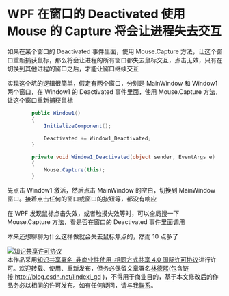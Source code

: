 
# WPF 在窗口的 Deactivated 使用 Mouse 的 Capture 将会让进程失去交互

如果在某个窗口的 Deactivated 事件里面，使用 Mouse.Capture 方法，让这个窗口重新捕获鼠标，那么将会让进程的所有窗口都失去鼠标交互，点击无效，只有在切换到其他进程的窗口之后，才能让窗口继续交互

<!--more-->


<!-- CreateTime:2021/6/7 8:50:52 -->


<!-- 发布 -->

实现这个坑的逻辑很简单，假定有两个窗口，分别是 MainWindow 和 Window1 两个窗口，在 Window1 的 Deactivated 事件里面，使用 Mouse.Capture 方法，让这个窗口重新捕获鼠标

```csharp
        public Window1()
        {
            InitializeComponent();

            Deactivated += Window1_Deactivated;
        }

        private void Window1_Deactivated(object sender, EventArgs e)
        {
            Mouse.Capture(this);
        }
```

先点击 Window1 激活，然后点击 MainWindow 的空白，切换到 MainWindow 窗口。接着点击任何的窗口或窗口的按钮等，都没有响应

在 WPF 发现鼠标点击失效，或者触摸失效等时，可以全局搜一下 Mouse.Capture 方法，看是否在窗口的 Deactivated 事件里面调用

本来还想聊聊为什么这样做就会失去鼠标焦点的，然而 10 点多了





<a rel="license" href="http://creativecommons.org/licenses/by-nc-sa/4.0/"><img alt="知识共享许可协议" style="border-width:0" src="https://licensebuttons.net/l/by-nc-sa/4.0/88x31.png" /></a><br />本作品采用<a rel="license" href="http://creativecommons.org/licenses/by-nc-sa/4.0/">知识共享署名-非商业性使用-相同方式共享 4.0 国际许可协议</a>进行许可。欢迎转载、使用、重新发布，但务必保留文章署名[林德熙](http://blog.csdn.net/lindexi_gd)(包含链接:http://blog.csdn.net/lindexi_gd )，不得用于商业目的，基于本文修改后的作品务必以相同的许可发布。如有任何疑问，请与我[联系](mailto:lindexi_gd@163.com)。